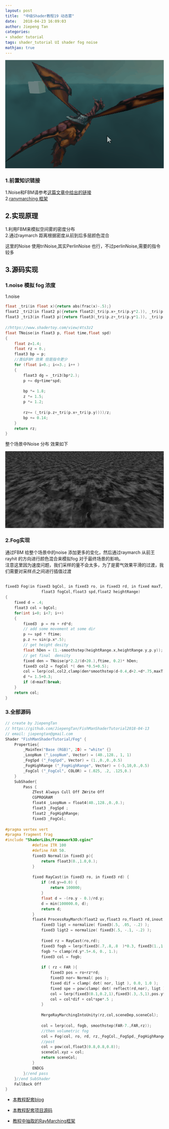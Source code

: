 ```yaml
---
layout: post
title:  "中级Shader教程19 动态雾"
date:   2018-04-23 16:09:03
author: Jiepeng Tan
categories: 
- shader tutorial
tags: shader_tutorial UI shader fog noise
mathjax: true
---
```

<p align="center"> <img src="https://github.com/JiepengTan/JiepengTan.github.io/blob/master/assets/img/blog/ShaderTutorial3D/Fog/head.gif?raw=true" width="512"/></p>






### 1.前置知识链接    
1.Noise和FBM请参考[这篇文章中给出的链接][4]     
2.[ranymarching 框架][5]   

## 2.实现原理  
1.利用FBM来模拟空间雾的密度分布  
2.通过raymarch 距离根据密度从前到后多层颜色混合

这里的Noise 使用triNoise,其实PerlinNoise 也行，不过perlinNoise,需要的指令较多  

## 3.源码实现  
### **1.noise 模拟 fog 浓度**  
1.noise  
```c
float _tri(in float x){return abs(frac(x)-.5);}
float2 _tri2(in float2 p){return float2(_tri(p.x+_tri(p.y*2.)), _tri(p.y+_tri(p.x*2.)));}
float3 _tri3(in float3 p){return float3(_tri(p.z+_tri(p.y*1.)), _tri(p.z+_tri(p.x*1.)), _tri(p.y+_tri(p.x*1.)));}

//https://www.shadertoy.com/view/4ts3z2 
float TNoise(in float3 p, float time,float spd)
{
    float z=1.4;
    float rz = 0.;
    float3 bp = p;
    //类似FBM 效果 但是指令更少
    for (float i=0.; i<=3.; i++ )
    {
        float3 dg = _tri3(bp*2.);
        p += dg+time*spd;

        bp *= 1.8;
        z *= 1.5;
        p *= 1.2;
        
        rz+= (_tri(p.z+_tri(p.x+_tri(p.y))))/z;
        bp += 0.14;
    }
    return rz;
}
```

整个场景中Noise 分布 效果如下

<p align="center"> <img src="https://github.com/JiepengTan/JiepengTan.github.io/blob/master/assets/img/blog/ShaderTutorial3D/Fog/noise.gif?raw=true" width="512"/></p>
<p align="center"></p>  

### **2.Fog实现**   
通过FBM 给整个场景中的noise 添加更多的变化，然后通过raymarch 从前王rayhit 的方向进行颜色混合来模拟fog 对于最终场景的影响。  
注意这里因为速度问题，我们采样的量不会太多，为了是雾气效果平滑的过渡，我们需要对采样点之间进行插值过渡  

```c

fixed3 Fog(in fixed3 bgCol, in fixed3 ro, in fixed3 rd, in fixed maxT,
                float3 fogCol,float3 spd,float2 heightRange)
{
    fixed d = .4;
    float3 col = bgCol;
    for(int i=0; i<7; i++)
    {
        fixed3  p = ro + rd*d;
        // add some movement at some dir
        p += spd * ftime;
        p.z += sin(p.x*.5);
        // get height desity 
        float hDen = (1.-smoothstep(heightRange.x,heightRange.y,p.y));
        // get final  density
        fixed den = TNoise(p*2.2/(d+20.),ftime, 0.2)* hDen;
        fixed3 col2 = fogCol *( den *0.5+0.5);
        col = lerp(col,col2,clamp(den*smoothstep(d-0.4,d+2.+d*.75,maxT),0.,1.) );
        d *= 1.5+0.3; 
        if (d>maxT)break;
    }
    return col;
}
```

### **3.全部源码**  

```c
// create by JiepengTan 
// https://github.com/JiepengTan/FishManShaderTutorial2018-04-13  
// email: jiepengtan@gmail.com
Shader "FishManShaderTutorial/Fog" {
    Properties{
        _MainTex("Base (RGB)", 2D) = "white" {}
        _LoopNum ("_LoopNum", Vector) = (40.,128., 1, 1)
        _FogSpd ("_FogSpd", Vector) = (1.,0.,0.,0.5)
        _FogHighRange ("_FogHighRange", Vector) = (-5,10,0.,0.5)
        _FogCol ("_FogCol", COLOR) = (.025, .2, .125,0.)
    }
    SubShader{ 
        Pass {
            ZTest Always Cull Off ZWrite Off
            CGPROGRAM
            float4 _LoopNum = float4(40.,128.,0.,0.);
            float3 _FogSpd ;
            float2 _FogHighRange;
            fixed3 _FogCol;
             
#pragma vertex vert  
#pragma fragment frag  
#include "ShaderLibs/Framework3D.cginc" 
            #define ITR 100 
            #define FAR 50.
            fixed3 Normal(in fixed3 p){  
                return float3(0.,1.0,0.);
            }

            fixed RayCast(in fixed3 ro, in fixed3 rd) {
                if (rd.y>=0.0) {
                    return 100000;
                }
                float d = -(ro.y - 0.)/rd.y;
                d = min(100000.0, d);
                return d;
            }
            float4 ProcessRayMarch(float2 uv,float3 ro,float3 rd,inout float sceneDep,float4 sceneCol){ 
                fixed3 ligt = normalize( fixed3(.5, .05, -.2) );
                fixed3 ligt2 = normalize( fixed3(.5, -.1, -.2) );
    
                fixed rz = RayCast(ro,rd);
                fixed3 fogb = lerp(fixed3(.7,.8,.8  )*0.3, fixed3(1.,1.,.77)*.95, pow(dot(rd,ligt2)+1.2, 2.5)*.25);
                fogb *= clamp(rd.y*.5+.6, 0., 1.);
                fixed3 col = fogb;

                if ( rz < FAR ){
                    fixed3 pos = ro+rz*rd;
                    fixed3 nor= Normal( pos );
                    fixed dif = clamp( dot( nor, ligt ), 0.0, 1.0 );
                    fixed spe = pow(clamp( dot( reflect(rd,nor), ligt ), 0.0, 1.0 ),50.);
                    col = lerp(fixed3(0.1,0.2,1),fixed3(.3,.5,1),pos.y*.5)*0.2+.1;
                    col = col*dif + col*spe*.5 ;
                }
                 
                MergeRayMarchingIntoUnity(rz,col,sceneDep,sceneCol);  
            
                col = lerp(col, fogb, smoothstep(FAR-7.,FAR,rz)); 
                //then volumetric fog 
                col = Fog(col, ro, rd, rz,_FogCol,_FogSpd,_FogHighRange);
                //post
                col = pow(col,float3(0.8,0.8,0.8));
                sceneCol.xyz = col;
                return sceneCol; 
            }
            ENDCG
        }//end pass 
    }//end SubShader
    FallBack Off
}

```


- [本教程配套blog ][1]
- [本教程配套项目源码 ][2]
- [教程中抽取的RayMarching框架][3]

  [1]: https://blog.csdn.net/tjw02241035621611/article/details/80038608
  [2]: https://github.com/JiepengTan/FishManShaderTutorial
  [3]: https://github.com/JiepengTan/Unity-Raymarching-Framework
  [4]: https://jiepengtan.github.io/2018/03/27/shader-tutorial01-base-math/
  [5]: https://jiepengtan.github.io/2018/04/22/shader-tutorial09-1-raymarch-framework/